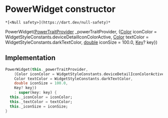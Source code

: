 


# PowerWidget constructor




    *[<Null safety>](https://dart.dev/null-safety)*



PowerWidget([PowerTraitProvider](../../providers_power_trait_provider/PowerTraitProvider-class.md) _powerTraitProvider, {[Color](https://api.flutter.dev/flutter/dart-ui/Color-class.html) iconColor = WidgetStyleConstants.deviceDetailIconColorActive, [Color](https://api.flutter.dev/flutter/dart-ui/Color-class.html) textColor = WidgetStyleConstants.darkTextColor, [double](https://api.flutter.dev/flutter/dart-core/double-class.html) iconSize = 100.0, [Key](https://api.flutter.dev/flutter/foundation/Key-class.html)? key})





## Implementation

```dart
PowerWidget(this._powerTraitProvider,
    {Color iconColor = WidgetStyleConstants.deviceDetailIconColorActive,
    Color textColor = WidgetStyleConstants.darkTextColor,
    double iconSize = 100.0,
    Key? key})
    : super(key: key) {
  this._iconColor = iconColor;
  this._textColor = textColor;
  this._iconSize = iconSize;
}
```








